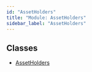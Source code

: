 ```yaml
---
id: "AssetHolders"
title: "Module: AssetHolders"
sidebar_label: "AssetHolders"
---
```


## Classes

- [AssetHolders](../../../../../../classes/API/Entities/Asset/NonFungible/AssetHolders/AssetHolders.md)
